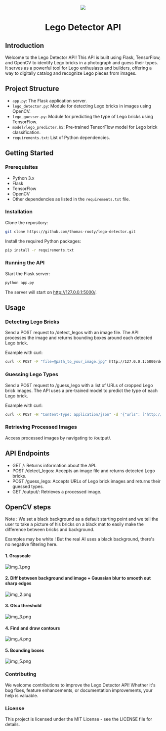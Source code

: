<p align="center">
    <img src="https://www.shareicon.net/data/256x256/2015/12/13/205320_designer_300x300.png">
</p>

<h1 align="center">Lego Detector API</h1>

## Introduction
Welcome to the Lego Detector API! This API is built using Flask, TensorFlow, and OpenCV to identify Lego bricks in a photograph and guess their types. It serves as a powerful tool for Lego enthusiasts and builders, offering a way to digitally catalog and recognize Lego pieces from images.

## Project Structure
- `app.py`: The Flask application server.
- `lego_detector.py`: Module for detecting Lego bricks in images using OpenCV.
- `lego_guesser.py`: Module for predicting the type of Lego bricks using TensorFlow.
- `model/lego_predicter.h5`: Pre-trained TensorFlow model for Lego brick classification.
- `requirements.txt`: List of Python dependencies.

## Getting Started

### Prerequisites
- Python 3.x
- Flask
- TensorFlow
- OpenCV
- Other dependencies as listed in the `requirements.txt` file.

### Installation
Clone the repository:
```bash
git clone https://github.com/thomas-rooty/lego-detector.git
```

Install the required Python packages:

```bash
pip install -r requirements.txt
```

### Running the API
Start the Flask server:

```bash
python app.py
```

The server will start on http://127.0.0.1:5000/.

## Usage
### Detecting Lego Bricks

Send a POST request to /detect_legos with an image file. The API processes the image and returns bounding boxes around each detected Lego brick.

Example with curl:

```bash
curl -X POST -F "file=@path_to_your_image.jpg" http://127.0.0.1:5000/detect_legos
```

### Guessing Lego Types

Send a POST request to /guess_lego with a list of URLs of cropped Lego brick images. The API uses a pre-trained model to predict the type of each Lego brick.

Example with curl:

```bash
curl -X POST -H "Content-Type: application/json" -d '{"urls": ["http://image_url1.jpg", "http://image_url2.jpg"]}' http://127.0.0.1:5000/guess_lego
```

### Retrieving Processed Images
Access processed images by navigating to /output/<filename>.

## API Endpoints
- GET /: Returns information about the API.
- POST /detect_legos: Accepts an image file and returns detected Lego bricks.
- POST /guess_lego: Accepts URLs of Lego brick images and returns their guessed types.
- GET /output/<filename>: Retrieves a processed image.
 
## OpenCV steps

Note : We set a black background as a default starting point and we tell the user to take a picture of his bricks on a black mat to easily make the difference between bricks and background.

Examples may be white ! But the real AI uses a black background, there's no negative filtering here.

#### 1. Grayscale
![img_1.png](img_1.png)

#### 2. Diff between background and image + Gaussian blur to smooth out sharp edges
![img_2.png](img_2.png)

#### 3. Otsu threshold
![img_3.png](img_3.png)

#### 4. Find and draw contours
![img_4.png](img_4.png)

#### 5. Bounding boxes
![img_5.png](img_5.png)

### Contributing
We welcome contributions to improve the Lego Detector API! Whether it's bug fixes, feature enhancements, or documentation improvements, your help is valuable.

### License
This project is licensed under the MIT License - see the LICENSE file for details.
